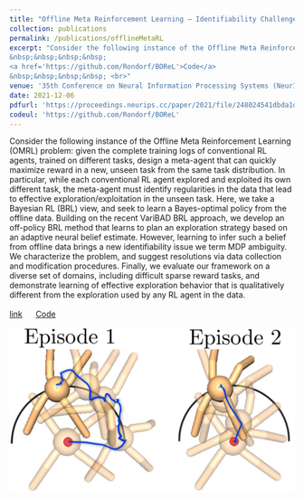 ```yaml
---
title: "Offline Meta Reinforcement Learning – Identifiability Challenges and Effective Data Collection Strategies"
collection: publications
permalink: /publications/offlineMetaRL
excerpt: "Consider the following instance of the Offline Meta Reinforcement Learning (OMRL) problem: given the complete training logs of  conventional RL agents, trained on different tasks, design a meta-agent that can quickly maximize reward in a new, unseen task from the same task distribution. In particular, while each conventional RL agent explored and exploited its own different task, the meta-agent must identify regularities in the data that lead to effective exploration/exploitation in the unseen task. Here, we take a Bayesian RL (BRL) view, and seek to learn a Bayes-optimal policy from the offline data. Building on the recent VariBAD BRL approach, we develop an off-policy BRL method that learns to plan an exploration strategy based on an adaptive neural belief estimate. However, learning to infer such a belief from offline data brings a new identifiability issue we term MDP ambiguity. We characterize the problem, and suggest resolutions via data collection and modification procedures. Finally, we evaluate our framework on a diverse set of domains, including difficult sparse reward tasks, and demonstrate learning of effective exploration behavior that is qualitatively different from the exploration used by any RL agent in the data. <br> <br> <a href='https://papers.nips.cc/paper_files/paper/2021/hash/248024541dbda1d3fd75fe49d1a4df4d-Abstract.html'>link</a>
&nbsp;&nbsp;&nbsp;&nbsp;
<a href='https://github.com/Rondorf/BOReL'>Code</a>
&nbsp;&nbsp;&nbsp;&nbsp; <br>" 
venue: '35th Conference on Neural Information Processing Systems (NeurIPS)'
date: 2021-12-06
pdfurl: 'https://proceedings.neurips.cc/paper/2021/file/248024541dbda1d3fd75fe49d1a4df4d-Paper.pdf'
codeul: 'https://github.com/Rondorf/BOReL'
---  
```

Consider the following instance of the Offline Meta Reinforcement Learning (OMRL) problem: given the complete training logs of  conventional RL agents, trained on different tasks, design a meta-agent that can quickly maximize reward in a new, unseen task from the same task distribution. In particular, while each conventional RL agent explored and exploited its own different task, the meta-agent must identify regularities in the data that lead to effective exploration/exploitation in the unseen task. Here, we take a Bayesian RL (BRL) view, and seek to learn a Bayes-optimal policy from the offline data. Building on the recent VariBAD BRL approach, we develop an off-policy BRL method that learns to plan an exploration strategy based on an adaptive neural belief estimate. However, learning to infer such a belief from offline data brings a new identifiability issue we term MDP ambiguity. We characterize the problem, and suggest resolutions via data collection and modification procedures. Finally, we evaluate our framework on a diverse set of domains, including difficult sparse reward tasks, and demonstrate learning of effective exploration behavior that is qualitatively different from the exploration used by any RL agent in the data. <br> <br> 
<a href='https://papers.nips.cc/paper_files/paper/2021/hash/248024541dbda1d3fd75fe49d1a4df4d-Abstract.html'>link</a>
&nbsp;&nbsp;&nbsp;&nbsp;
<a href='https://github.com/Rondorf/BOReL'>Code</a>
&nbsp;&nbsp;&nbsp;&nbsp;

<img src='/images/offlineMetaRL.png'>